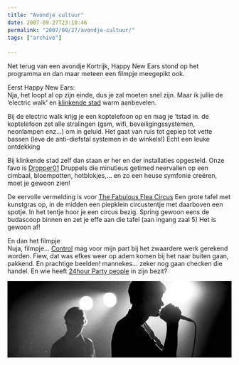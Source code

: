 ```yaml
---
title: "Avondje cultuur"
date: 2007-09-27T23:10:46
permalink: "2007/09/27/avondje-cultuur/"
tags: ["archive"]

---
```

Net terug van een avondje Kortrijk, Happy New Ears stond op het programma en dan maar meteen een filmpje meegepikt ook.

Eerst Happy New Ears:  
Nja, het loopt al op zijn einde, dus je zal moeten snel zijn. Maar ik jullie de ‘electric walk’ en [klinkende stad](http://www.happynewears.be/2007/nl/klinkende-stad.php "http://www.happynewears.be/2007/nl/klinkende-stad.php") warm aanbevelen.

Bij de electric walk krijg je een koptelefoon op en mag je ‘tstad in. de koptelefoon zet alle stralingen (gsm, wifi, beveiligingssystemen, neonlampen enz…) om in geluid. Het gaat van ruis tot gepiep tot vette bassen (leve de anti-diefstal systemen in de winkels!) Echt een leuke ontdekking

Bij klinkende stad zelf dan staan er her en der installaties opgesteld. Onze favo is [Dropper01](http://www.happynewears.be/2007/nl/klinkende-stad.php#arno_fabre "http://www.happynewears.be/2007/nl/klinkende-stad.php#arno_fabre") Druppels die minutieus getimed neervallen op een cimbaal, bloempotten, hotblokjes,… en zo een heuse symfonie creëren, moet je gewoon zien!

De eervolle vermelding is voor [The Fabulous Flea Circus](http://www.happynewears.be/2007/nl/klinkende-stad.php#koen_moerman "http://www.happynewears.be/2007/nl/klinkende-stad.php#koen_moerman") Een grote tafel met kunstgras op, in de midden een piepklein circustentje met daarboven een spotje. In het tentje hoor je een circus bezig. Spring gewoon eens de budascoop binnen en zet je effe aan die tafel (aan ingang zaal 5) Het is gewoon af!

En dan het filmpje  
Nuja, filmpje… [Control](http://www.controlthemovie.com/ "http://www.controlthemovie.com/") mag voor mijn part bij het zwaardere werk gerekend worden. Fiew, dat was efkes weer op adem komen bij het naar buiten gaan, pakkend. En prachtige beelden! mannekes… zeker nog gaan checken die handel. En wie heeft [24hour Party people](http://www.partypeoplemovie.com/ "http://www.partypeoplemovie.com/") in zijn bezit?

![Control](/images/blog/2007/09/control.jpg)
